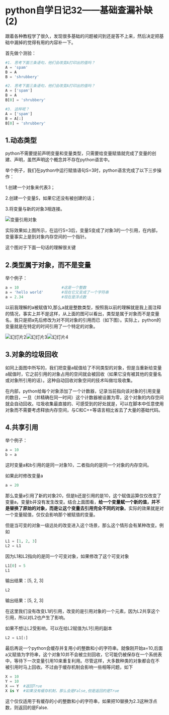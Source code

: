 # python自学日记32——基础查漏补缺(2)

跟着各种教程学了很久，发现很多基础的问题被问到还是答不上来，然后决定把基础中漏掉的觉得有用的内容补一下。

首先做个测验：

```python
#1. 思考下面三条语句，他们会改变A打印出的值吗？
A = 'spam'
B = A
B = 'shrubbery'

#2. 思考下面三条语句，他们会改变A打印出的值吗？
A = ['spam']
B = A
B[0] = 'shrubbery'

#3. 这样呢？
A = ['spam']
B = A[:]
B[0] = 'shrubbery'
```



## 1.动态类型

python不需要提前声明变量和变量类型，只需要给变量赋值就完成了变量的创建、声明，虽然声明这个概念并不存在python语言中。

举个例子，我们在python中运行赋值语句S=3时，python语言完成了以下三步操作：

1.创建一个对象来代表3；

2.创建一个变量S，如果它还没有被创建的话；

3.将变量与新的对象3相连接。



![变量引用对象](https://s1.ax1x.com/2020/05/18/YhBCWj.png)

实际效果如上图所示，在运行S=3后，变量S变成了对象3的一个引用，在内部，变量事实上是到对象内存空间的一个指针。

这个图对于下面一句话的理解很关键

## 2.类型属于对象，而不是变量

举个例子：

```python
a = 10                   #这是一个整数
a = 'hello world'        #现在它又变成了一个字符串
a = 2.34                 #现在是浮点数
```

以前我理解的a被赋值10,那么a就是整数类型，按照我以前的理解就是我上面注释的情况，事实上并不是这样，从上面的图可以看出，类型是属于对象而不是变量名，我只是把a先后修改为对不同对象的引用而已（如下图）。实际上，python的变量就是在特定的时间引用了一个特定的对象。

![幻灯片2](https://s1.ax1x.com/2020/05/18/YhsAOI.png)![幻灯片3](https://s1.ax1x.com/2020/05/18/YhsVmt.png)![幻灯片4](https://s1.ax1x.com/2020/05/18/Yhsk6A.png)

## 3.对象的垃圾回收

如同上面图中所写的，我们把变量a赋值给了不同类型的对象，但是当重新给变量a赋值时，它之前引用的对象占用的空间就会被回收（如果它没有被其他的变量名或对象所引用的话）。这种自动回收对象空间的技术叫做垃圾收集。

在内部，python给每个对象添加了一个计数器，记录当前指向该对象的引用变量的数目，一旦（并精确在同一时间）这个计数器被设置为零，这个对象的内存空间就会自动回收。垃圾收集最直接的、可感受到的好处就是，可以在脚本中任意使用对象而不需要考虑释放内存空间，与C和C++等语言相比省去了大量的基础代码。

## 4.共享引用

举个例子：

```python
a = 10
b = a
```

这时变量a和b引用的是同一对象10，二者指向的是同一个对象的内存空间。

如果此时修改变量a

```python
a = 20
```

那么变量a引用了新的对象20，但是b还是引用的是10，这个赋值运算仅仅改变了变量a，变量b并没有发生改变。结合上面图看，**给一个变量赋一个新的值，并不是替换了原始的对象，而是让这个变量去引用完全不同的对象**。实际的效果就是对一个变量赋值，仅仅会影响那个被赋值的变量。



但是当可变的对象一级远处的改变进入这个场景，那么这个情形会有某种改变。例如

```python
L1 = [1, 2, 3]
L2 = L1
```

因为L1和L2指向的是同一个可变对象，如果修改了这个可变对象

```python
L1[0] = 5
L1
```

输出结果：[5, 2, 3]

```python
L2
```

输出结果：[5, 2, 3]

在这里我们没有改变L1的引用，改变的是引用对象的一个元素，因为L2共享这个引用，所以对L2也产生了影响。

如果不想让L2受影响，可以在给L2赋值为L1引用的副本

```python
L2 = L1[:]
```



最后再说一个python会缓存并复用小的整数和小的字符串。就像刚开始a=10,后面a又赋值为字符串，这个对象10并不会被立刻回收，它可能仍被保存在一个系统表中，等待下一次变量引用10来重复利用。尽管这样，大多数种类的对象都会在不被引用时马上回收。不过由于缓存机制会影响一些相等问题，如下

```python
X = 10
Y = 10
X == Y  #返回True
X is Y  #如果没有缓存机制，那么会是False,但是返回的是True
```

这个仅仅适用于有缓存的小的整数和小的字符串，如果把10替换为2.3这种浮点数，则返回的是False.